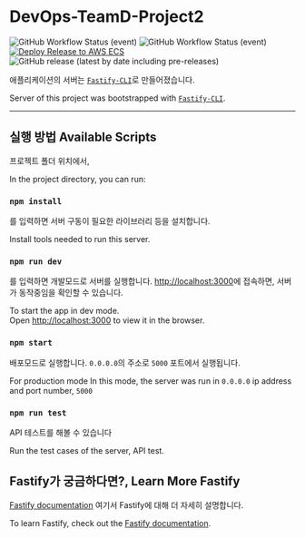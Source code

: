 # DevOps-TeamD-Project2


![GitHub Workflow Status (event)](https://github.com/cs-devops-bootcamp/devops-01-P2-TeamD/actions/workflows/API_Test.yml/badge.svg?event=push) ![GitHub Workflow Status (event)](https://github.com/cs-devops-bootcamp/devops-01-P2-TeamD/actions/workflows/ci-to-ecr.yml/badge.svg?event=push) [![Deploy Release to AWS ECS](https://github.com/cs-devops-bootcamp/devops-01-P2-TeamD/actions/workflows/release-to-ecs.yml/badge.svg)](https://github.com/cs-devops-bootcamp/devops-01-P2-TeamD/actions/workflows/release-to-ecs.yml?event=release) ![GitHub release (latest by date including pre-releases)](https://img.shields.io/github/v/release/cs-devops-bootcamp/devops-01-P2-TeamD?include_prereleases)

애플리케이션의 서버는 [`Fastify-CLI`](https://www.npmjs.com/package/fastify-cli)로  만들어졌습니다.
  
Server of this project was bootstrapped with [`Fastify-CLI`](https://www.npmjs.com/package/fastify-cli).

-------------------------------

## 실행 방법 Available Scripts


프로젝트 폴더 위치에서,

In the project directory, you can run:

### `npm install`

를 입력하면 서버 구동이 필요한 라이브러리 등을 설치합니다.

Install tools needed to run this server.

### `npm run dev`

를 입력하면 개발모드로 서버를 실행합니다.
[http://localhost:3000](http://localhost:3000)에 접속하면,
서버가 동작중임을 확인할 수 있습니다.

To start the app in dev mode.\
Open [http://localhost:3000](http://localhost:3000) to view it in the browser.


### `npm start`

배포모드로 실행합니다.
`0.0.0.0`의 주소로 `5000` 포트에서 실행됩니다.

For production mode
In this mode, the server was run in `0.0.0.0` ip address and port number, `5000`

### `npm run test`

API 테스트를 해볼 수 있습니다

Run the test cases of the server, API test.

## Fastify가 궁금하다면?, Learn More Fastify

[Fastify documentation](https://www.fastify.io/docs/latest/)
여기서 Fastify에 대해 더 자세히 설명합니다.

To learn Fastify, check out the [Fastify documentation](https://www.fastify.io/docs/latest/).
